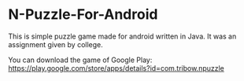 # N-Puzzle-For-Android

This is simple puzzle game made for android written in Java. It was an assignment given by college.

You can download the game of Google Play:  https://play.google.com/store/apps/details?id=com.tribow.npuzzle
